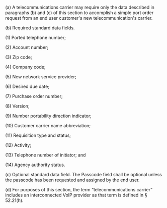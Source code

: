 (a) A telecommunications carrier may require only the data described in paragraphs (b) and (c) of this section to accomplish a simple port order request from an end user customer's new telecommunication's carrier.

(b) Required standard data fields.
              

(1) Ported telephone number;

(2) Account number;

(3) Zip code;

(4) Company code;

(5) New network service provider;

(6) Desired due date;

(7) Purchase order number;

(8) Version;

(9) Number portability direction indicator;

(10) Customer carrier name abbreviation;

(11) Requisition type and status;

(12) Activity;

(13) Telephone number of initiator; and

(14) Agency authority status.
              

(c) Optional standard data field. The Passcode field shall be optional unless the passcode has been requested and assigned by the end user.

(d) For purposes of this section, the term “telecommunications carrier” includes an interconnected VoIP provider as that term is defined in § 52.21(h).

